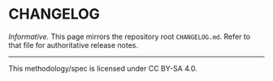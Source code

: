 # CHANGELOG

_Informative._ This page mirrors the repository root `CHANGELOG.md`. Refer to that file for authoritative release notes.

---

This methodology/spec is licensed under CC BY-SA 4.0.

